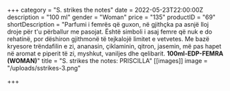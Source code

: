 +++
category = "S. strikes the notes"
date = 2022-05-23T22:00:00Z
description = "100 ml"
gender = "Woman"
price = "135"
productID = "69"
shortDescription = "Parfumi i femrës që guxon, në gjithçka pa asnjë lloj droje për t'u përballur me pasojat. Është simboli i asaj femre që nuk e do rehatinë, por dëshiron gjithmonë të tejkalojë limitet e vetvetes. Me bazë kryesore trëndafilin e zi, ananasin, çiklaminin, qitron, jasemin, më pas hapet në aromat e piperit të zi, myshkut, vaniljes dhe qelibarit. **100ml-EDP-FEMRA (WOMAN)**"
title = "S. strikes the notes: PRISCILLA"
[[images]]
image = "/uploads/sstrikes-3.png"

+++
